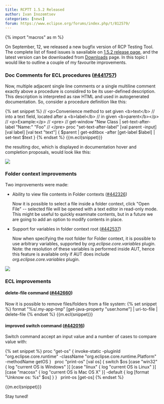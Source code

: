 ```yaml
---
title: RCPTT 1.5.2 Released
author: Ivan Inozemtsev
categories: [news]
forum: https://www.eclipse.org/forums/index.php/t/812579/
---
```


{% import "macros" as m %}

On September, 12, we released a new bugfix version of RCP Testing Tool. The complete list of fixed issues is savailable on [1.5.2 release page](https://projects.eclipse.org/projects/technology.rcptt/releases/1.5.2/bugs), and the latest version can be downloaded from [Downloads]({{site.url}}/download) page. In this topic I would like to outline a couple of my favourite improvements.

### Doc Comments for ECL procedures ([#441757](https://bugs.eclipse.org/bugs/show_bug.cgi?id=441757))

Now, multiple adjacent single line comments or a single multiline comment exactly above a procedure is considired to be its user-defined description. This description is interpreted as raw HTML and used in autogenerated documentation. So, consider a procedure definition like this:


{% set snippet %}
// &lt;p&gt;Convenience method to set given &lt;b&gt;text&lt;/b&gt;
// into a text field, located after a &lt;b&gt;label&lt;/b&gt;
// in given &lt;b&gt;parent&lt;/b&gt;&lt;/p&gt;
// &lt;p&gt;Example:&lt;/p&gt;
// &lt;pre&gt;
// get-window "New Class | set-text-after-label "Name:" "Foo"
// &lt;/pre&gt;
proc "set-text-after-label" [val parent -input] [val label]
                            [val text "text"] {
    $parent | get-editbox -after [get-label $label] | set-text $text
}
{% endset %}
{{m.ecl(snippet)}}

the resulting doc, which is displayed in documentation hover and completion proposals, would look like this:

<img src="{{site.url}}/shared/img/blog/1.5.2/hover.png" />

<!-- break -->

### Folder context improvements

Two improvements were made:


* Ability to view file contents in Folder contexts ([#442326](https://bugs.eclipse.org/bugs/show_bug.cgi?id=442326))

  Now it is possible to select a file inside a folder context, click "Open File" -- selected file will be opened with a text editor in read-only mode. This might be useful to quickly examinate contents, but in a future we are going to add an option to modify contents in place.
* Support for variables in folder context root ([#442537](https://bugs.eclipse.org/bugs/show_bug.cgi?id=442537))

  Now when specifying the root folder for Folder context, it is possible to use arbitrary variables, supported by *org.eclipse.core.variables* plugin. Note: the resolution of these variables is performed inside AUT, hence this feature is available only if AUT does include *org.eclipse.core.variables* plugin.

<img src="{{site.url}}/shared/img/blog/1.5.2/foldercontext.png" />

### ECL improvements

#### delete-file command ([#442660](https://bugs.eclipse.org/bugs/show_bug.cgi?id=442660))

Now it is possible to remove files/folders from a file system:
{% set snippet %}
format "%s/.my-app-tmp" [get-java-property "user.home"] | uri-to-file | delete-file
{% endset %}
{{m.ecl(snippet)}}

#### improved switch command ([#442016](https://bugs.eclipse.org/bugs/show_bug.cgi?id=442016))

Switch command accept an input value and a number of cases to compare value with:

{% set snippet %}
proc "get-os" {
    invoke-static -pluginId "org.eclipse.core.runtime"
                  -className "org.eclipse.core.runtime.Platform"
                  -methodName getOS
}
&nbsp;
proc "print-os" [val os] {
    switch $os
        [case "win32" {
            log "current OS is Windows"
        }]
        [case "linux" {
            log "current OS is Linux"
        }]
        [case "macosx" {
            log "current OS is Mac OS X"
        }]
        -default {
            log [format "Unknow os: %s" $os]
        }
}
&nbsp;
print-os [get-os]
{% endset %}

{{m.ecl(snippet)}}

Stay tuned!
